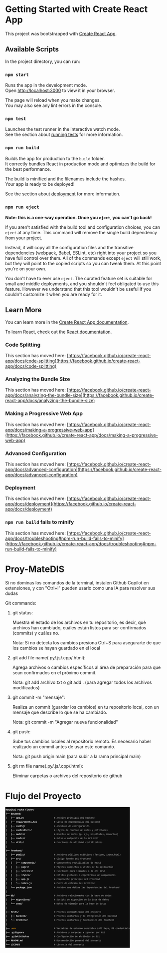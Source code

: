 # Getting Started with Create React App

This project was bootstrapped with [Create React App](https://github.com/facebook/create-react-app).

## Available Scripts

In the project directory, you can run:

### `npm start`

Runs the app in the development mode.\
Open [http://localhost:3000](http://localhost:3000) to view it in your browser.

The page will reload when you make changes.\
You may also see any lint errors in the console.

### `npm test`

Launches the test runner in the interactive watch mode.\
See the section about [running tests](https://facebook.github.io/create-react-app/docs/running-tests) for more information.

### `npm run build`

Builds the app for production to the `build` folder.\
It correctly bundles React in production mode and optimizes the build for the best performance.

The build is minified and the filenames include the hashes.\
Your app is ready to be deployed!

See the section about [deployment](https://facebook.github.io/create-react-app/docs/deployment) for more information.

### `npm run eject`

**Note: this is a one-way operation. Once you `eject`, you can't go back!**

If you aren't satisfied with the build tool and configuration choices, you can `eject` at any time. This command will remove the single build dependency from your project.

Instead, it will copy all the configuration files and the transitive dependencies (webpack, Babel, ESLint, etc) right into your project so you have full control over them. All of the commands except `eject` will still work, but they will point to the copied scripts so you can tweak them. At this point you're on your own.

You don't have to ever use `eject`. The curated feature set is suitable for small and middle deployments, and you shouldn't feel obligated to use this feature. However we understand that this tool wouldn't be useful if you couldn't customize it when you are ready for it.

## Learn More

You can learn more in the [Create React App documentation](https://facebook.github.io/create-react-app/docs/getting-started).

To learn React, check out the [React documentation](https://reactjs.org/).

### Code Splitting

This section has moved here: [https://facebook.github.io/create-react-app/docs/code-splitting](https://facebook.github.io/create-react-app/docs/code-splitting)

### Analyzing the Bundle Size

This section has moved here: [https://facebook.github.io/create-react-app/docs/analyzing-the-bundle-size](https://facebook.github.io/create-react-app/docs/analyzing-the-bundle-size)

### Making a Progressive Web App

This section has moved here: [https://facebook.github.io/create-react-app/docs/making-a-progressive-web-app](https://facebook.github.io/create-react-app/docs/making-a-progressive-web-app)

### Advanced Configuration

This section has moved here: [https://facebook.github.io/create-react-app/docs/advanced-configuration](https://facebook.github.io/create-react-app/docs/advanced-configuration)

### Deployment

This section has moved here: [https://facebook.github.io/create-react-app/docs/deployment](https://facebook.github.io/create-react-app/docs/deployment)

### `npm run build` fails to minify

This section has moved here: [https://facebook.github.io/create-react-app/docs/troubleshooting#npm-run-build-fails-to-minify](https://facebook.github.io/create-react-app/docs/troubleshooting#npm-run-build-fails-to-minify)

# Proy-MateDIS 

Si no dominas los comandos de la terminal, instalen Github Copilot en extensiones, y con "Ctrl+I" pueden usarlo como una IA para resolver sus dudas

Git commands: 

1) git status:

    Muestra el estado de los archivos en tu repositorio, es decir, qué archivos han cambiado, cuáles están listos para ser confirmados (commits) y cuáles no.
    
    Nota: Si no detecta los cambios presiona Ctrl+S para asegurarte de que los cambios se hayan guardado en el local

2) git add file name(.py/.js/.cpp/.html):

    Agrega archivos o cambios específicos al área de preparación para que sean confirmados en el próximo commit.
    
    Nota: git add archivo.txt o git add . (para agregar todos los archivos modificados)

3) git commit -m "mensaje":

    Realiza un commit (guardar los cambios) en tu repositorio local, con un mensaje que describe lo que se ha cambiado.

    Nota: git commit -m "Agregar nueva funcionalidad"

4) git push:

    Sube tus cambios locales al repositorio remoto. Es necesario haber realizado un commit antes de usar este comando.

    Nota: git push origin main (para subir a la rama principal main)

5) git rm file name(.py/.js/.cpp/.html):

    Eliminar carpetas o archivos del repositorio de github


# Flujo del Proyecto


<img src="./frontend/public/Flujo%20Proy.png" alt="Logo" width="400" />
